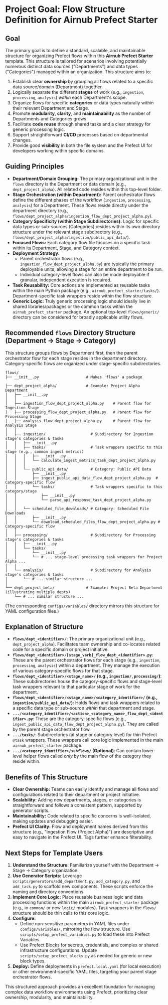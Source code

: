 # Project Goal: Flow Structure Definition for Airnub Prefect Starter

## Goal

The primary goal is to define a standard, scalable, and maintainable structure for organizing Prefect flows within this **Airnub Prefect Starter** template. This structure is tailored for scenarios involving potentially numerous distinct data sources ("Departments") and data types ("Categories") managed within an organization. This structure aims to:

1.  Establish clear **ownership** by grouping all flows related to a specific data source/domain (Department) together.
2.  Logically separate the different **stages** of work (e.g., `ingestion`, `processing`, `analysis`) *within* each Department's scope.
3.  Organize flows for specific **categories** or data types naturally within their relevant Department and Stage.
4.  Promote **modularity**, **clarity**, and **maintainability** as the number of Departments and Categories grows.
5.  Facilitate **code reuse** through shared tasks and a clear strategy for generic processing logic.
6.  Support straightforward **CI/CD** processes based on departmental changes.
7.  Provide good **visibility** in both the file system and the Prefect UI for developers working within specific domains.

## Guiding Principles

* **Department/Domain Grouping:** The primary organizational unit in the `flows` directory is the Department or data domain (e.g., `dept_project_alpha`). All related code resides within this top-level folder.
* **Stage Orchestration (within Department):** Parent orchestrator flows define the different phases of the workflow (`ingestion`, `processing`, `analysis`) for a Department. These flows reside directly under the department directory (e.g., `flows/dept_project_alpha/ingestion_flow_dept_project_alpha.py`).
* **Category Specificity (within Stage Subdirectories):** Logic for specific data types or sub-sources (Categories) resides within its own directory structure under the relevant stage subdirectory (e.g., `flows/dept_project_alpha/ingestion/public_api_data/`).
* **Focused Flows:** Each category flow file focuses on a specific task within its Department, Stage, and Category context.
* **Deployment Strategy:**
    * Parent orchestrator flows (e.g., `ingestion_flow_dept_project_alpha.py`) are typically the primary deployable units, allowing a stage for an entire department to be run.
    * Individual category-level flows can also be made deployable if granular, independent execution is required.
* **Task Reusability:** Core actions are implemented as reusable tasks within the main Python package (e.g., `airnub_prefect_starter/tasks/`). Department-specific task wrappers reside within the flow structure.
* **Generic Logic:** Truly generic processing logic should ideally live in shared libraries/packages or the common tasks within the `airnub_prefect_starter` package. An optional top-level `flows/generic/` directory can be considered for broadly applicable utility flows.

## Recommended `flows` Directory Structure (Department -> Stage -> Category)

This structure groups flows by Department first, then the parent orchestrator flow for each stage resides in the department directory. Category-specific flows are organized under stage-specific subdirectories.

```text
flows/
├── __init__.py                     # Makes 'flows' a package

├── dept_project_alpha/             # Example: Project Alpha Department
│   ├── __init__.py
│   │
│   ├── ingestion_flow_dept_project_alpha.py    # Parent flow for Ingestion Stage
│   ├── processing_flow_dept_project_alpha.py   # Parent flow for Processing Stage
│   ├── analysis_flow_dept_project_alpha.py     # Parent flow for Analysis Stage
│   │
│   ├── ingestion/                    # Subdirectory for Ingestion stage's categories & tasks
│   │   ├── __init__.py
│   │   ├── tasks/                    # Task wrappers specific to this stage (e.g., common ingest metrics)
│   │   │   ├── __init__.py
│   │   │   └── calculate_ingest_metrics_task_dept_project_alpha.py
│   │   │
│   │   └── public_api_data/          # Category: Public API Data
│   │       ├── __init__.py
│   │       ├── ingest_public_api_data_flow_dept_project_alpha.py  # Category-specific flow
│   │       └── tasks/                # Task wrappers specific to this category/stage
│   │           ├── __init__.py
│   │           └── parse_api_response_task_dept_project_alpha.py
│   │
│   │   └── scheduled_file_downloads/ # Category: Scheduled File Downloads
│   │       ├── __init__.py
│   │       └── download_scheduled_files_flow_dept_project_alpha.py # Category-specific flow
│   │
│   ├── processing/                   # Subdirectory for Processing stage's categories & tasks
│   │   ├── __init__.py
│   │   └── tasks/
│   │       └── __init__.py
│   │       └── # ... stage-level processing task wrappers for Project Alpha ...
│   │
│   └── analysis/                     # Subdirectory for Analysis stage's categories & tasks
│       └── # ... similar structure ...
│
└── dept_project_beta/              # Example: Project Beta Department (illustrating multiple depts)
    └── # ... similar structure ...
```
(The corresponding `configs/variables/` directory mirrors this structure for YAML configuration files.)

## Explanation of Structure

* **`flows/dept_<identifier>/`**: The primary organizational unit (e.g., `dept_project_alpha`). Facilitates team ownership and co-locates related code for a specific domain or project initiative.
* **`flows/dept_<identifier>/[stage_verb]_flow_dept_<identifier>.py`**: These are the parent orchestrator flows for each stage (e.g., `ingestion`, `processing`, `analysis`) within a department. They manage the execution of various category-specific flows for that stage.
* **`flows/dept_<identifier>/<stage_name>/` (e.g., `ingestion/`, `processing/`)**: These subdirectories house the category-specific flows and stage-level task wrappers relevant to that particular stage of work for the department.
* **`flows/dept_<identifier>/<stage_name>/<category_identifier>/` (e.g., `ingestion/public_api_data/`)**: Holds flows and task wrappers related to a specific data type or sub-source *within* that department and stage.
* **`.../<category_identifier>/<action>_<category_name>_flow_dept_<identifier>.py`**: These are the category-specific flows (e.g., `ingest_public_api_data_flow_dept_project_alpha.py`). They are called by the parent stage orchestrator flow.
* **`.../tasks/`**: Subdirectories (at stage or category level) for thin Prefect `@task` wrappers. These wrappers call core logic implemented in the main `airnub_prefect_starter` package.
* **`.../<category_identifier>/subflows/` (Optional)**: Can contain lower-level helper flows called *only* by the main flow of the category they reside within.

## Benefits of This Structure

* **Clear Ownership:** Teams can easily identify and manage all flows and configurations related to their department or project initiative.
* **Scalability:** Adding new departments, stages, or categories is straightforward and follows a consistent pattern, supported by generator scripts.
* **Maintainability:** Code related to specific concerns is well-isolated, making updates and debugging easier.
* **Prefect UI Clarity:** Flow and deployment names derived from this structure (e.g., "Ingestion Flow (Project Alpha)") are descriptive and easy to navigate in the Prefect UI. Tags further enhance filterability.

## Next Steps for Template Users

1.  **Understand the Structure:** Familiarize yourself with the Department -> Stage -> Category organization.
2.  **Use Generator Scripts:** Leverage `scripts/generators/add_department.py`, `add_category.py`, and `add_task.py` to scaffold new components. These scripts enforce the naming and directory conventions.
3.  **Implement Core Logic:** Place reusable business logic and data processing functions within the main `airnub_prefect_starter` package (e.g., in `common/` or new `logic/` modules). Task wrappers in the `flows/` structure should be thin calls to this core logic.
4.  **Configure:**
    * Define non-sensitive parameters in YAML files under `configs/variables/`, mirroring the flow structure. Use `scripts/setup_prefect_variables.py` to load these into Prefect Variables.
    * Use Prefect Blocks for secrets, credentials, and complex or shared infrastructure configurations. Update `scripts/setup_prefect_blocks.py` as needed for generic or new block types.
5.  **Deploy:** Define deployments in `prefect.local.yaml` (for local execution) or other environment-specific YAML files, targeting your parent stage orchestrator flows.

This structured approach provides an excellent foundation for managing complex data workflow environments using Prefect, prioritizing clear ownership, modularity, and maintainability.